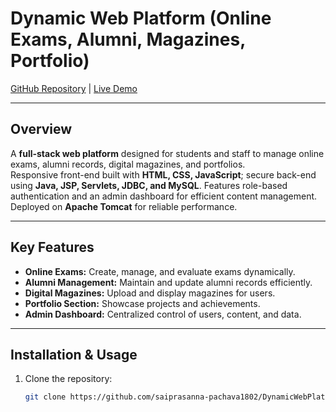 # Dynamic Web Platform (Online Exams, Alumni, Magazines, Portfolio)

[GitHub Repository](https://github.com/saiprasanna-pachava1802/DynamicWebPlatform) | [Live Demo](https://saiprasanna-pachava1802.github.io/DynamicWebPlatform/)

---

## Overview

A **full-stack web platform** designed for students and staff to manage online exams, alumni records, digital magazines, and portfolios.  
Responsive front-end built with **HTML, CSS, JavaScript**; secure back-end using **Java, JSP, Servlets, JDBC, and MySQL**. Features role-based authentication and an admin dashboard for efficient content management. Deployed on **Apache Tomcat** for reliable performance.

---

## Key Features

- **Online Exams:** Create, manage, and evaluate exams dynamically.  
- **Alumni Management:** Maintain and update alumni records efficiently.  
- **Digital Magazines:** Upload and display magazines for users.  
- **Portfolio Section:** Showcase projects and achievements.  
- **Admin Dashboard:** Centralized control of users, content, and data.

---

## Installation & Usage

1. Clone the repository:  
   ```bash
   git clone https://github.com/saiprasanna-pachava1802/DynamicWebPlatform.git

